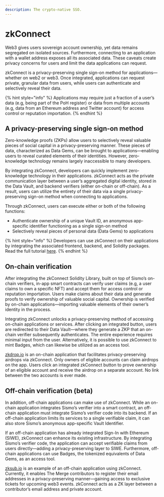 ```yaml
---
description: The crypto-native SSO.
---
```


# zkConnect

Web3 gives users sovereign account ownership, yet data remains segregated on isolated sources. Furthermore, connecting to an application with a wallet address exposes all its associated data. These caveats create privacy concerns for users and limit the data applications can request.

zkConnect is a privacy-preserving single sign-on method for applications—whether on web2 or web3. Once integrated, applications can request private, granular data from users, while users can authenticate and selectively reveal their data.

{% hint style="info" %}
Applications may require just a fraction of a user’s data (e.g, being part of the PoH register) or data from multiple accounts (e.g, data from an Ethereum address and Twitter account) for access control or reputation importation.
{% endhint %}



## A privacy-preserving single sign-on method

Zero-knowledge proofs (ZKPs) allow users to selectively reveal valuable pieces of social capital in a privacy-preserving manner. These pieces of data, characterized as Data Gems, can be brought to applications—enabling users to reveal curated elements of their identities. However, zero-knowledge technology remains largely inaccessible to many developers.

By integrating zkConnect, developers can quickly implement zero-knowledge technology in their applications. zkConnect acts as the private communication layer between a user’s aggregated digital identity, stored in the Data Vault, and backend verifiers (either on-chain or off-chain). As a result, users can utilize the entirety of their data via a single privacy-preserving sign-on method when connecting to applications.

Through zkConnect, users can execute either or both of the following functions:

* Authenticate ownership of a unique Vault ID, an anonymous app-specific identifier functioning as a single sign-on method
* Selectively reveal pieces of personal data (Data Gems) to applications

{% hint style="info" %}
Developers can use zkConnect on their applications by integrating the associated frontend, backend, and Solidity packages. Read the full tutorial [here](../tutorials/zkconnect/zk-connect-guide.md).
{% endhint %}

## On-chain verification

After integrating the zkConnect Solidity Library, built on top of Sismo’s on-chain verifiers, in-app smart contracts can verify user claims (e.g, a user claims to own a specific NFT) and accept them for access control or reputation importation. Users make claims about their data and generate proofs to verify ownership of valuable social capital. Ownership is verified by on-chain applications—importing valuable elements of their owner’s identity in the process.

Integrating zkConnect unlocks a privacy-preserving method of accessing on-chain applications or services. After clicking an integrated button, users are redirected to their Data Vault—where they generate a ZKP that an on-chain verifier subsequently authenticates. The entire experience requires minimal input from the user. Alternatively, it is possible to use zkConnect to mint Badges, which can likewise be utilized as an access tool.

[zkdrop.io](http://zkdrop.io/) is an on-chain application that facilitates privacy-preserving airdrops via zkConnect. Only owners of eligible accounts can claim airdrops on the app. Users click an integrated zkConnect button to prove ownership of an eligible account and receive the airdrop on a separate account. No link between the two accounts is ever made.



## Off-chain verification (beta)

In addition, off-chain applications can make use of zkConnect. While an on-chain application integrates Sismo’s verifier into a smart contract, an off-chain application must integrate Sismo’s verifier code into its backend. If an off-chain application limits its services to a single verifiable claim, it can also store Sismo’s anonymous app-specific Vault Identifier.

If an off-chain application has already integrated Sign-In with Ethereum (SIWE), zkConnect can enhance its existing infrastructure. By integrating Sismo’s verifier code, the application can accept verifiable claims from users directly—adding a privacy-preserving layer to SIWE. Furthermore, off-chain applications can use Badges, the tokenized equivalents of Data Gems, as an access tool.

[zksub.io](http://www.zksub.io) is an example of an off-chain application using zkConnect. Currently, it enables The Merge contributors to register their email addresses in a privacy-preserving manner—gaining access to exclusive tickets for upcoming web3 events. zkConnect acts as a ZK layer between a contributor’s email address and private account.

